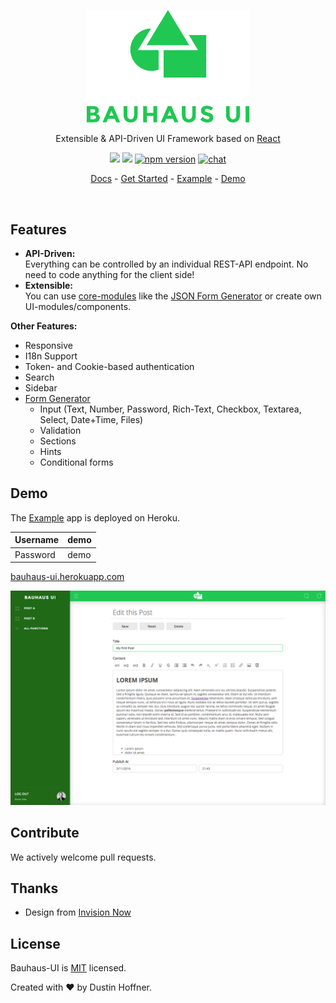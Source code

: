 <p align="center"><img src="https://raw.githubusercontent.com/dustin-H/bauhaus-ui/master/docs/img/Logo.png" width=260></p>
<p align="center">Extensible & API-Driven UI Framework based on <a href="https://github.com/facebook/react">React</a></p>
<p align="center"><a href="https://travis-ci.org/dustin-H/bauhaus-ui"><img src="https://travis-ci.org/dustin-H/bauhaus-ui.svg"/></a> <a href="https://codeclimate.com/github/dustin-H/bauhaus-ui"><img src="https://codeclimate.com/github/dustin-H/bauhaus-ui/badges/gpa.svg" /></a> <a href="https://www.npmjs.com/package/bauhaus-ui"><img src="https://badge.fury.io/js/bauhaus-ui.svg" alt="npm version" height="18"></a> <a href="https://gitter.im/dustin-H/bauhaus-ui?utm_source=badge&utm_medium=badge&utm_campaign=pr-badge&utm_content=badge"><img src="https://badges.gitter.im/dustin-H/bauhaus-ui.svg" alt="chat" height="18"></a></p>
<p align="center"><a href="https://github.com/dustin-H/bauhaus-ui/blob/master/docs/README.md">Docs</a> - <a href="https://github.com/dustin-H/bauhaus-ui/blob/master/docs/GetStarted.md">Get Started</a> - <a href="https://github.com/dustin-H/bauhaus-ui-example">Example</a> - <a href="https://github.com/dustin-H/bauhaus-ui#demo">Demo</a></p>



<br/>

## Features

- **API-Driven:**   
Everything can be controlled by an individual REST-API endpoint. No need to code anything for the client side!
- **Extensible:**  
You can use [core-modules](https://github.com/dustin-H/bauhaus-ui/blob/master/docs/coreModules) like the [JSON Form Generator](https://github.com/dustin-H/bauhaus-ui/blob/master/docs/coreModules/form/JsonForm.md) or create own UI-modules/components.

**Other Features:**
- Responsive
- I18n Support
- Token- and Cookie-based authentication
- Search
- Sidebar
- [Form Generator](https://github.com/dustin-H/bauhaus-ui/blob/master/docs/coreModules/form/JsonForm.md)
  - Input (Text, Number, Password, Rich-Text, Checkbox, Textarea, Select, Date+Time, Files)
  - Validation
  - Sections
  - Hints
  - Conditional forms

## Demo
The <a href="https://github.com/dustin-H/bauhaus-ui-example">Example</a> app is deployed on Heroku.

Username | demo
-------- | ----
Password | demo

[bauhaus-ui.herokuapp.com](https://bauhaus-ui.herokuapp.com/)

![ScreenShot](https://raw.githubusercontent.com/dustin-H/bauhaus-ui/master/docs/img/ScreenShot2.png)


## Contribute
We actively welcome pull requests.

## Thanks
- Design from [Invision Now](http://www.invisionapp.com/now)

## License
Bauhaus-UI is [MIT](https://github.com/dustin-H/bauhaus-ui/blob/master/LICENSE) licensed.

Created with ♥ by Dustin Hoffner.
